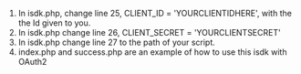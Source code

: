 1. In isdk.php, change line 25, CLIENT_ID = 'YOURCLIENTIDHERE', with the the Id given to you.
2. In isdk.php change line 26, CLIENT_SECRET = 'YOURCLIENTSECRET'
3. In isdk.php change line 27 to the path of your script.
4. index.php and success.php are an example of how to use this isdk with OAuth2
